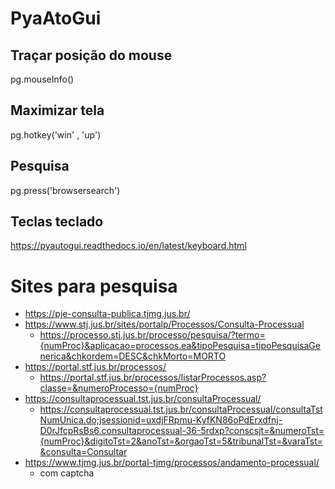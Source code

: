 # PyaAtoGui

## Traçar posição do mouse
pg.mouseInfo()

## Maximizar tela
pg.hotkey('win' , 'up')

## Pesquisa
pg.press('browsersearch')

## Teclas teclado
https://pyautogui.readthedocs.io/en/latest/keyboard.html 

# Sites para pesquisa
- https://pje-consulta-publica.tjmg.jus.br/
- https://www.stj.jus.br/sites/portalp/Processos/Consulta-Processual
  - https://processo.stj.jus.br/processo/pesquisa/?termo={numProc}&aplicacao=processos.ea&tipoPesquisa=tipoPesquisaGenerica&chkordem=DESC&chkMorto=MORTO
- https://portal.stf.jus.br/processos/
  - https://portal.stf.jus.br/processos/listarProcessos.asp?classe=&numeroProcesso={numProc}
- https://consultaprocessual.tst.jus.br/consultaProcessual/
  - https://consultaprocessual.tst.jus.br/consultaProcessual/consultaTstNumUnica.do;jsessionid=uxdjFRpmu-KyfKN86oPdErxdfnj-D0rJfcpRsBs6.consultaprocessual-36-5rdxp?conscsjt=&numeroTst={numProc}&digitoTst=2&anoTst=&orgaoTst=5&tribunalTst=&varaTst=&consulta=Consultar
- https://www.tjmg.jus.br/portal-tjmg/processos/andamento-processual/
  - com captcha
